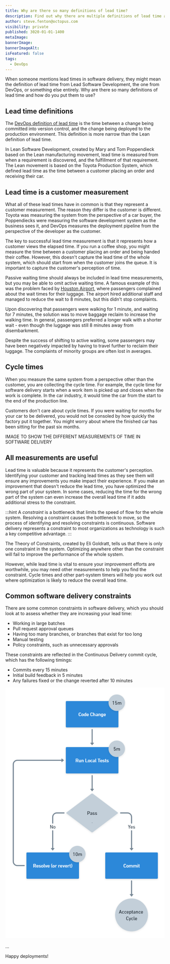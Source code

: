 ```yaml
---
title: Why are there so many definitions of lead time?
description: Find out why there are multiple definitions of lead time and how you can use them to improve software delivery.
author: steve.fenton@octopus.com
visibility: private
published: 3020-01-01-1400
metaImage: 
bannerImage: 
bannerImageAlt: 
isFeatured: false
tags: 
  - DevOps
---
```


When someone mentions lead times in software delivery, they might mean the definition of lead time from Lead Software Development, the one from DevOps, or something else entirely. Why are there so many definitions of lead time and how do you put them to use?

## Lead time definitions

The [DevOps definition of lead time](https://octopus.com/devops/metrics/) is the time between a change being committed into version control, and the change being deployed to the production environment. This definition is more narrow than the Lean definition of lead time.

In Lean Software Development, created by Mary and Tom Poppendieck based on the Lean manufacturing movement, lead time is measured from when a requirement is discovered, and the fulfillment of that requirement. The Lean movement is based on the Toyota Production System, which defined lead time as the time between a customer placing an order and receiving their car.

## Lead time is a customer measurement

What all of these lead times have in common is that they represent a customer measurement. The reason they differ is the customer is different. Toyota was measuring the system from the perspective of a car buyer, the Poppendiecks were measuring the software development system as the business sees it, and DevOps measures the deployment pipeline from the perspective of the developer as the customer.

The key to successful lead time measurement is that it represents how a customer views the elapsed time. If you run a coffee shop, you might measure the time between a customer placing an order and being handed their coffee. However, this doesn't capture the lead time of the whole system, which should start from when the customer joins the queue. It is important to capture the customer's perception of time.

Passive waiting time should always be included in lead time measurements, but you may be able to omit active waiting time. A famous example of this was the problem faced by [Houston Airport](https://www.theguardian.com/lifeandstyle/2018/sep/07/how-to-beat-bottlenecks-oliver-burkeman), where passengers complained about the wait times for their luggage. The airport hired additional staff and managed to reduce the wait to 8 minutes, but this didn't stop complaints.

Upon discovering that passengers were walking for 1 minute, and waiting for 7 minutes, the solution was to move baggage reclaim to increase the walking time. In general, passengers preferred a longer walk with a shorter wait - even though the luggage was still 8 minutes away from disembarkment.

Despite the success of shifting to active waiting, some passengers may have been negatively impacted by having to travel further to reclaim their luggage. The complaints of minority groups are often lost in averages.

## Cycle times

When you measure the same system from a perspective other than the customer, you are collecting the cycle time. For example, the cycle time for software delivery starts when a work item is picked up and closes when the work is complete. In the car industry, it would time the car from the start to the end of the production line.

Customers don't care about cycle times. If you were waiting for months for your car to be delivered, you would not be consoled by how quickly the factory put it together. You might worry about where the finished car has been sitting for the past six months.

IMAGE TO SHOW THE DIFFERENT MEASUREMENTS OF TIME IN SOFTWARE DELIVERY

## All measurements are useful

Lead time is valuable because it represents the customer's perception. Identifying your customer and tracking lead times as they see them will ensure any improvements you make impact their experience. If you make an improvement that doesn't reduce the lead time, you have optimized the wrong part of your system. In some cases, reducing the time for the wrong part of the system can even increase the overall lead time if it adds additional stress to the constraint.

:::hint
A _constraint_ is a bottleneck that limits the speed of flow for the whole system. Resolving a constraint causes the bottleneck to move, so the process of identifying and resolving constraints is continuous. Software delivery represents a constraint to most organizations as technology is such a key competitive advantage.
:::

The Theory of Constraints, created by Eli Goldratt, tells us that there is only one constraint in the system. Optimizing anywhere other than the constraint will fail to improve the performance of the whole system.

However, while lead time is vital to ensure your improvement efforts are worthwhile, you may need other measurements to help you find the constraint. Cycle times and other part-system timers will help you work out where optimization is likely to reduce the overall lead time.

## Common software delivery constraints

There are some common constraints in software delivery, which you should look at to assess whether they are increasing your lead time:

- Working in large batches
- Pull request approval queues
- Having too many branches, or branches that exist for too long
- Manual testing
- Policy constraints, such as unnecessary approvals

These constraints are reflected in the Continuous Delivery commit cycle, which has the following timings:

- Commits every 15 minutes
- Initial build feedback in 5 minutes
- Any failures fixed or the change reverted after 10 minutes

![The Continuous Delivery commit cycle](commit-cycle.png)



...

Happy deployments!